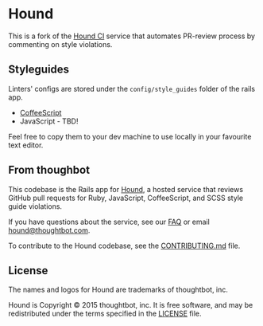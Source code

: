 # Hound

This is a fork of the [Hound CI](http://houndci.com) service that automates PR-review process by commenting on style violations.

## Styleguides

Linters' configs are stored under the `config/style_guides` folder of the rails app.

- [CoffeeScript](https://github.com/goodeggs/hound/blob/master/config/style_guides/coffeescript.json)
- JavaScript - TBD!

Feel free to copy them to your dev machine to use locally in your favourite text editor. 

## From thoughbot

This codebase is the Rails app for
[Hound](http://houndci.com),
a hosted service
that reviews GitHub pull requests
for Ruby, JavaScript, CoffeeScript, and SCSS
style guide violations.

If you have questions about the service,
see our [FAQ] or email [hound@thoughtbot.com].

To contribute to the Hound codebase,
see the [CONTRIBUTING.md] file.

[FAQ]: https://houndci.com/faq
[hound@thoughtbot.com]: mailto:hound@thoughtbot.com
[CONTRIBUTING.md]: CONTRIBUTING.md

## License

The names and logos for Hound are trademarks of thoughtbot, inc.

Hound is Copyright © 2015 thoughtbot, inc.  It is free software, and may be
redistributed under the terms specified in the [LICENSE](LICENSE) file.
